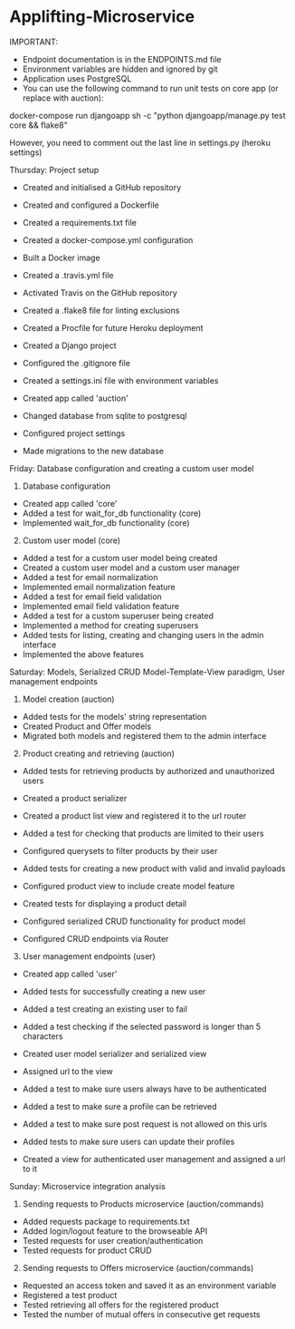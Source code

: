 # Applifting-Microservice

IMPORTANT:

- Endpoint documentation is in the ENDPOINTS.md file
- Environment variables are hidden and ignored by git
- Application uses PostgreSQL
- You can use the following command to run unit tests on core app (or replace with auction):

docker-compose run djangoapp sh -c "python djangoapp/manage.py test core && flake8"

However, you need to comment out the last line in settings.py (heroku settings)


Thursday: Project setup

- Created and initialised a GitHub repository
- Created and configured a Dockerfile
- Created a requirements.txt file
- Created a docker-compose.yml configuration
- Built a Docker image

- Created a .travis.yml file
- Activated Travis on the GitHub repository
- Created a .flake8 file for linting exclusions
- Created a Procfile for future Heroku deployment

- Created a Django project
- Configured the .gitignore file
- Created a settings.ini file with environment variables

- Created app called 'auction'
- Changed database from sqlite to postgresql
- Configured project settings
- Made migrations to the new database

Friday: Database configuration and creating a custom user model

1) Database configuration

- Created app called 'core'
- Added a test for wait_for_db functionality (core)
- Implemented wait_for_db functionality (core)

2) Custom user model (core)

- Added a test for a custom user model being created
- Created a custom user model and a custom user manager
- Added a test for email normalization
- Implemented email normalization feature
- Added a test for email field validation
- Implemented email field validation feature
- Added a test for a custom superuser being created
- Implemented a method for creating superusers
- Added tests for listing, creating and changing users in the admin interface
- Implemented the above features

Saturday: Models, Serialized CRUD Model-Template-View paradigm, User management endpoints

1) Model creation (auction)

- Added tests for the models' string representation
- Created Product and Offer models
- Migrated both models and registered them to the admin interface

2) Product creating and retrieving (auction)

- Added tests for retrieving products by authorized and unauthorized users
- Created a product serializer
- Created a product list view and registered it to the url router

- Added a test for checking that products are limited to their users
- Configured querysets to filter products by their user

- Added tests for creating a new product with valid and invalid payloads
- Configured product view to include create model feature

- Created tests for displaying a product detail
- Configured serialized CRUD functionality for product model

- Configured CRUD endpoints via Router

3) User management endpoints (user)

- Created app called 'user'
- Added tests for successfully creating a new user
- Added a test creating an existing user to fail
- Added a test checking if the selected password is longer than 5 characters
- Created user model serializer and serialized view
- Assigned url to the view

- Added a test to make sure users always have to be authenticated
- Added a test to make sure a profile can be retrieved
- Added a test to make sure post request is not allowed on this urls
- Added tests to make sure users can update their profiles
- Created a view for authenticated user management and assigned a url to it

Sunday: Microservice integration analysis

1) Sending requests to Products microservice (auction/commands)

- Added requests package to requirements.txt
- Added login/logout feature to the browseable API
- Tested requests for user creation/authentication
- Tested requests for product CRUD

2) Sending requests to Offers microservice (auction/commands)

- Requested an access token and saved it as an environment variable
- Registered a test product
- Tested retrieving all offers for the registered product
- Tested the number of mutual offers in consecutive get requests
